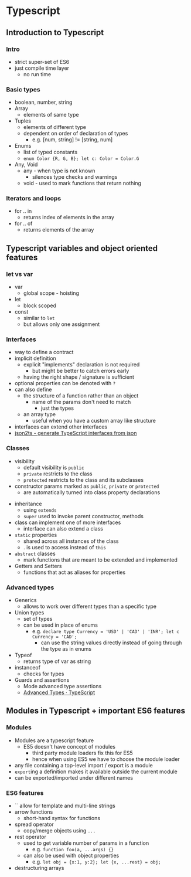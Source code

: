 # Typescript

## Introduction to Typescript

### Intro

- strict super-set of ES6
- just compile time layer
  - no run time

### Basic types

- boolean, number, string
- Array
  - elements of same type
- Tuples
  - elements of different type
  - dependent on order of declaration of types
    - e.g. [num, string] != [string, num]
- Enums
  - list of typed constants
  - `enum Color {R, G, B}; let c: Color = Color.G`
- Any, Void
  - any - when type is not known
    - silences type checks and warnings
  - void - used to mark functions that return nothing

### Iterators and loops

- for .. in
  - returns index of elements in the array
- for .. of
  - returns elements of the array

## Typescript variables and object oriented features

### let vs var

- var
  - global scope - hoisting
- let
  - block scoped
- const
  - similar to `let`
  - but allows only one assignment

### Interfaces

- way to define a contract
- implicit definition
  - explicit "implements" declaration is not required
    - but might be better to catch errors early
  - having the right shape / signature is sufficient
- optional properties can be denoted with `?`
- can also define
  - the structure of a function rather than an object
    - name of the params don't need to match
      - just the types
  - an array type
    - useful when you have a custom array like structure
- interfaces can extend other interfaces
- [json2ts - generate TypeScript interfaces from json](http://json2ts.com/)

### Classes

- visibility
  - default visibility is `public`
  - `private` restricts to the class
  - `protected` restricts to the class and its subclasses
- constructor params marked as `public`, `private` or `protected`
  - are automatically turned into class property declarations

* inheritance
  - using `extends`
  - `super` used to invoke parent constructor, methods
* class can implement one of more interfaces
  - interface can also extend a class
* `static` properties
  - shared across all instances of the class
  - <class>.<static property> is used to access instead of `this`
* `abstract` classes
  - mark functions that are meant to be extended and implemented
* Getters and Setters
  - functions that act as aliases for properties

### Advanced types

- Generics
  - allows to work over different types than a specific type
- Union types
  - set of types
  - can be used in place of enums
    - e.g. `declare type Currency = 'USD' | 'CAD' | 'INR'; let c Currency = 'CAD';`
      - can use the string values directly instead of going through the type as in enums
- Typeof
  - returns type of var as string
- instanceof
  - checks for types
- Guards and assertions
  - Mode advanced type assertions
  - [Advanced Types · TypeScript](https://www.typescriptlang.org/docs/handbook/advanced-types.html)

## Modules in Typescript + important ES6 features

### Modules

- Modules are a typescript feature
  - ES5 doesn't have concept of modules
    - third party module loaders fix this for ES5
    - hence when using ES5 we have to choose the module loader
- any file containing a top-level import / export is a module
- `export`ing a definition makes it available outside the current module
- can be exported/imported under different names

### ES6 features

- `` allow for template and multi-line strings
- arrow functions
  - short-hand syntax for functions
- spread operator
  - copy/merge objects using `...`
- rest operator
  - used to get variable number of params in a function
    - e.g. `function foo(a, ...args) {}`
  - can also be used with object properties
    - e.g. `let obj = {x:1, y:2}; let {x, ...rest} = obj;`
- destructuring arrays
